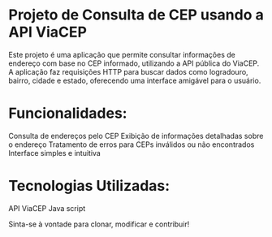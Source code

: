 
# Projeto de Consulta de CEP usando a API ViaCEP
Este projeto é uma aplicação que permite consultar informações de endereço com base no CEP informado, utilizando a API pública do ViaCEP. A aplicação faz requisições HTTP para buscar dados como logradouro, bairro, cidade e estado, oferecendo uma interface amigável para o usuário.

# Funcionalidades:
Consulta de endereços pelo CEP
Exibição de informações detalhadas sobre o endereço
Tratamento de erros para CEPs inválidos ou não encontrados
Interface simples e intuitiva

# Tecnologias Utilizadas:
API ViaCEP
Java script

Sinta-se à vontade para clonar, modificar e contribuir!
